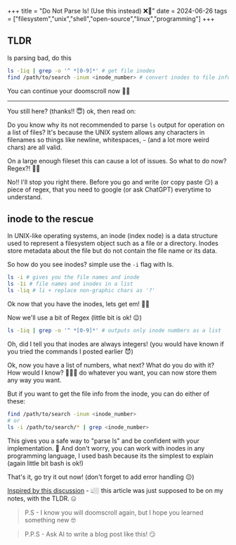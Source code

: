 +++
title = "Do Not Parse ls! (Use this instead) ❌📂"
date = 2024-06-26
tags = ["filesystem","unix","shell","open-source","linux","programming"]
+++

## TLDR

ls parsing bad, do this

```bash
ls -1iq | grep -o '^ *[0-9]*' # get file inodes
find /path/to/search -inum <inode_number> # convert inodes to file info
```

You can continue your doomscroll now 👍🏼

---

You still here? (thanks!! 😇) ok, then read on:

Do you know why its not recommended to parse `ls` output for operation on a list of files?
It's because the UNIX system allows any characters in filenames so things like newline, whitespaces, `~` (and a lot more weird chars) are all valid.

On a large enough fileset this can cause a lot of issues. So what to do now? Regex?! 😵‍💫

No!! I'll stop you right there. Before you go and write (or copy paste 😏) a piece of regex, that you need to google (or ask ChatGPT) everytime to understand.

## inode to the rescue

In UNIX-like operating systems, an inode (index node) is a data structure used to represent a filesystem object such as a file or a directory.
Inodes store metadata about the file but do not contain the file name or its data.

So how do you see inodes? simple use the `-i` flag with ls.

```bash
ls -i # gives you the file names and inode
ls -1i # file names and inodes in a list
ls -liq # li + replace non-graphic chars as '?'
```

Ok now that you have the inodes, lets get em! ✊🏼

Now we'll use a bit of Regex (little bit is ok! 😉)

```bash
ls -1iq | grep -o '^ *[0-9]*' # outputs only inode numbers as a list
```

Oh, did I tell you that inodes are always integers! (you would have known if you tried the commands I posted earlier 😈)

Ok, now you have a list of numbers, what next? What do you do with it?
How would I know? 🤷🏼‍♂️ do whatever you want, you can now store them any way you want.

But if you want to get the file info from the inode, you can do either of these:

```bash
find /path/to/search -inum <inode_number>
# or
ls -i /path/to/search/* | grep <inode_number>
```

This gives you a safe way to "parse ls" and be confident with your implementation. 🥳
And don't worry, you can work with inodes in any programming language, I used bash because its the simplest to explain (again little bit bash is ok!)

That's it, go try it out now! (don't forget to add error handling 😐)

[Inspired by this discussion](https://unix.stackexchange.com/questions/128985/why-not-parse-ls-and-what-to-do-instead) - 👆🏼 this article was just supposed to be on my notes, with the TLDR. 🤐

> P.S - I know you will doomscroll again, but I hope you learned something new 🤓

> P.P.S - Ask AI to write a blog post like this! 😏
